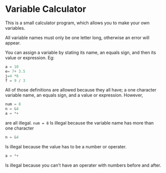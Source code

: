 # Variable Calculator
This is a small calculator program, which allows you to make your own variables.

All variable names must only be one letter long, otherwise an error will appear.

You can assign a variable by stating its name, an equals sign, and then its value or expression. Eg:
```python
a = 10
e= 7+ 3.5
j=4 *6
f = 9 / 3
```
All of those definitions are allowed because they all have; a one character variable name, an equals sign, and a value or expression. However,
```python
num = 8
n = &4
a = *+
```
are all illegal.
`num = 8`
Is illegal because the variable name has more than one character
```python
n = &4
```
Is illegal because the value has to be a number or operater.
```python
a = *+
```
Is illegal because you can't have an operater with numbers before and after.
